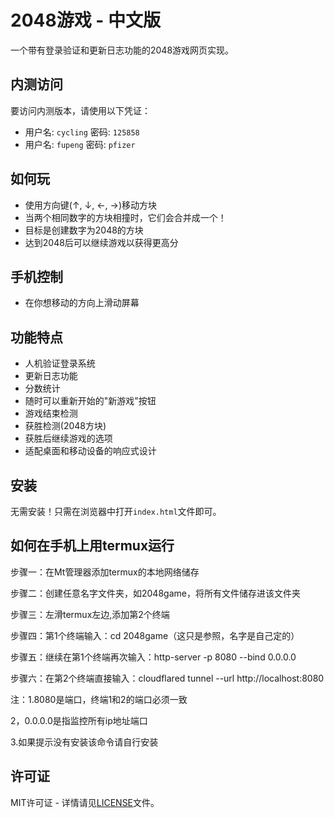 # 2048游戏 - 中文版

一个带有登录验证和更新日志功能的2048游戏网页实现。

## 内测访问

要访问内测版本，请使用以下凭证：
- 用户名: `cycling` 密码: `125858`
- 用户名: `fupeng` 密码: `pfizer`

## 如何玩

- 使用方向键(↑, ↓, ←, →)移动方块
- 当两个相同数字的方块相撞时，它们会合并成一个！
- 目标是创建数字为2048的方块
- 达到2048后可以继续游戏以获得更高分

## 手机控制

- 在你想移动的方向上滑动屏幕

## 功能特点

- 人机验证登录系统
- 更新日志功能
- 分数统计
- 随时可以重新开始的"新游戏"按钮
- 游戏结束检测
- 获胜检测(2048方块)
- 获胜后继续游戏的选项
- 适配桌面和移动设备的响应式设计

## 安装

无需安装！只需在浏览器中打开`index.html`文件即可。

## 如何在手机上用termux运行


步骤一：在Mt管理器添加termux的本地网络储存


步骤二：创建任意名字文件夹，如2048game，将所有文件储存进该文件夹


步骤三：左滑termux左边,添加第2个终端


步骤四：第1个终端输入：cd 2048game（这只是参照，名字是自己定的）


步骤五：继续在第1个终端再次输入：http-server -p 8080 --bind 0.0.0.0


步骤六：在第2个终端直接输入：cloudflared tunnel --url http://localhost:8080


注：1.8080是端口，终端1和2的端口必须一致
   

2，0.0.0.0是指监控所有ip地址端口
  


 3.如果提示没有安装该命令请自行安装

## 许可证

MIT许可证 - 详情请见[LICENSE](LICENSE)文件。